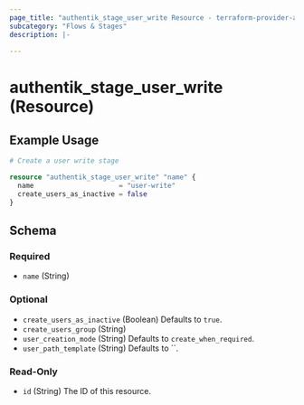 ```yaml
---
page_title: "authentik_stage_user_write Resource - terraform-provider-authentik"
subcategory: "Flows & Stages"
description: |-
  
---
```


# authentik_stage_user_write (Resource)




## Example Usage

```terraform
# Create a user write stage

resource "authentik_stage_user_write" "name" {
  name                     = "user-write"
  create_users_as_inactive = false
}
```

<!-- schema generated by tfplugindocs -->
## Schema

### Required

- `name` (String)

### Optional

- `create_users_as_inactive` (Boolean) Defaults to `true`.
- `create_users_group` (String)
- `user_creation_mode` (String) Defaults to `create_when_required`.
- `user_path_template` (String) Defaults to ``.

### Read-Only

- `id` (String) The ID of this resource.
